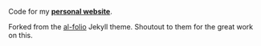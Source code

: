 Code for my **[personal website](https://samdeverett.com)**.

Forked from the [al-folio](https://github.com/alshedivat/al-folio) Jekyll theme. Shoutout to them for the great work on this.
